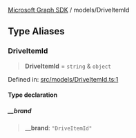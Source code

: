 [Microsoft Graph SDK](../README.md) / models/DriveItemId

## Type Aliases

### DriveItemId

> **DriveItemId** = `string` & `object`

Defined in: [src/models/DriveItemId.ts:1](https://github.com/Future-Secure-AI/microsoft-graph/blob/main/src/models/DriveItemId.ts#L1)

#### Type declaration

##### \_\_brand

> **\_\_brand**: `"DriveItemId"`
